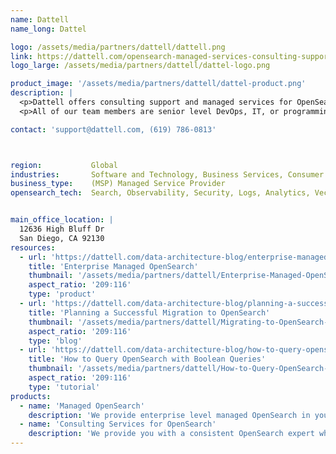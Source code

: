 ```yaml
---
name: Dattell 
name_long: Dattel

logo: /assets/media/partners/dattell/dattell.png
link: https://dattell.com/opensearch-managed-services-consulting-support/
logo_large: /assets/media/partners/dattell/dattel-logo.png

product_image: '/assets/media/partners/dattell/dattel-product.png'
description: |
  <p>Dattell offers consulting support and managed services for OpenSearch, Elasticsearch, Kafka, and Pulsar. We support implementations in our clients’ environments, on-prem or cloud (AWS, GCP, Azure).</p>
  <p>All of our team members are senior level DevOps, IT, or programming professionals with 10+ years experience running data infrastructure for complex use cases.</p>

contact: 'support@dattell.com, (619) 786-0813'



region:           Global
industries:       Software and Technology, Business Services, Consumer Services, Education, Energy and Utilities, Government, Financial Services, Healthcare, Media and Entertainment, Public Sector, NonProfit, Retail, Telecommunications
business_type:    (MSP) Managed Service Provider
opensearch_tech:  Search, Observability, Security, Logs, Analytics, Vector Database


main_office_location: |
  12636 High Bluff Dr
  San Diego, CA 92130
resources:
  - url: 'https://dattell.com/data-architecture-blog/enterprise-managed-opensearch/'
    title: 'Enterprise Managed OpenSearch'
    thumbnail: '/assets/media/partners/dattell/Enterprise-Managed-OpenSearch.png'
    aspect_ratio: '209∶116'
    type: 'product'
  - url: 'https://dattell.com/data-architecture-blog/planning-a-successful-migration-to-opensearch/'
    title: 'Planning a Successful Migration to OpenSearch'
    thumbnail: '/assets/media/partners/dattell/Migrating-to-OpenSearch-2.png'
    aspect_ratio: '209∶116'
    type: 'blog'
  - url: 'https://dattell.com/data-architecture-blog/how-to-query-opensearch-with-boolean-queries/'
    title: 'How to Query OpenSearch with Boolean Queries'
    thumbnail: '/assets/media/partners/dattell/How-to-Query-OpenSearch-With-Boolean-Queries.png'
    aspect_ratio: '209∶116'
    type: 'tutorial'
products:
  - name: 'Managed OpenSearch'
    description: 'We provide enterprise level managed OpenSearch in your environment. You will work with a consistent OpenSearch expert who gets to know your team, use case, and implementation. This OpenSearch engineer will be available to you like an extension of your team on Slack/Teams/etc., in meetings, by phone, and email. They will focus on preventative maintenance, optimization, monitoring, training, and any other technical assistance needed. Your dedicated engineer will also be the first to respond 24x7 to production-level issues. And we have our larger team of OpenSearch engineers available for additional support. We guarantee a response time of 15 minutes for production level issues, 24x7x365.'
  - name: 'Consulting Services for OpenSearch'
    description: 'We provide you with a consistent OpenSearch expert who gets to know your team, use case, and implementation. This OpenSearch engineer will be available to you during work hours like an extension of your team on Slack/Teams/etc., in meetings, by phone, and email. They will focus on preventative maintenance, optimization, monitoring, training, and any other technical assistance needed. We guarantee a response time of 3 business hours for all issues/inquiries, and we have an average response time of 20 minutes.'
---
```

